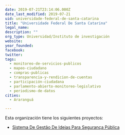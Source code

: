 ```yaml
---
date: 2019-07-21T23:14:06.000Z
date_last_modified: 2019-07-21
uid: universidade-federal-de-santa-catarina
title: "Universidade Federal De Santa Catarina"
legal_name: 
description: ""
org_type: Universidad/Instituto de investigación
website: 
year_founded: 
facebook: 
twitter: 
tags:
  - monitoreo-de-servicios-publicos
  - mapeo-ciudadano
  - compras-publicas
  - transparencia-y-rendicion-de-cuentas
  - participación-ciudadana
  - parlamento-abierto-monitoreo-legislativo
  - periodismo-de-datos
cities: 
  - Araranguá

---
```


Esta organización tiene los siguientes proyectos:

- [Sistema De Gestão De Ideias Para Segurança Pública](/proyectos/sistema-de-gestão-de-ideias-para-seguranca-publica)
